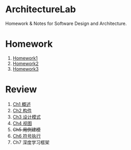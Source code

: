 # ArchitectureLab

Homework & Notes for Software Design and Architecture.

# Homework

1. [Homework1](https://github.com/songkuixi/ArchitectureLab/blob/master/Homework1.md)
2. [Homework2](https://github.com/songkuixi/ArchitectureLab/blob/master/Homework2/Homework2.md)
3. [Homework3](https://github.com/songkuixi/ArchitectureLab/blob/master/Homework3/Homework3.md)

# Review

1. [Ch1 概述](https://github.com/songkuixi/ArchitectureLab/blob/master/Review/Ch1.md)
2. [Ch2 构件](https://github.com/songkuixi/ArchitectureLab/blob/master/Review/Ch2.md)
3. [Ch3 设计模式](https://github.com/songkuixi/ArchitectureLab/blob/master/Review/Ch3.md)
4. [Ch4 视图](https://github.com/songkuixi/ArchitectureLab/blob/master/Review/Ch4.md)
5. ~~Ch5 用例建模~~
6. [Ch6 符号执行](https://github.com/songkuixi/ArchitectureLab/blob/master/Review/Ch6.md)
7. Ch7 深度学习框架


